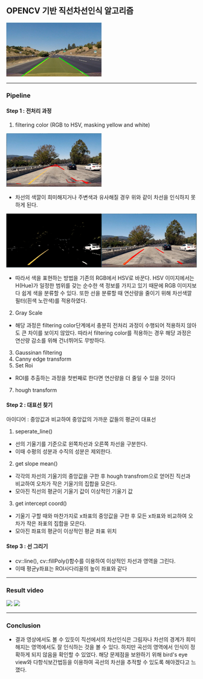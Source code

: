 ## OPENCV 기반 직선차선인식 알고리즘
<img src = "https://github.com/junhyukch7/Lane-Detection/blob/main/test%20image/Lane_detection%201.PNG" width="50%">

---
### Pipeline

#### Step 1 : 전처리 과정

1. filtering color (RGB to HSV, masking yellow and white)

<img src = "https://github.com/junhyukch7/Lane-Detection/blob/main/test%20image/test1_filtered_bad.PNG" width="50%">

* 차선의 색깔이 희미해지거나 주변색과 유사해질 경우 위와 같이 차선을 인식하지 못하게 된다.

<img src = "https://github.com/junhyukch7/Lane-Detection/blob/main/test%20image/test1_filtered.PNG" width="50%"><img src = "https://github.com/junhyukch7/Lane-Detection/blob/main/test%20image/test1_filtered_good.PNG" width="50%">

* 따라서 색을 표현하는 방법을 기존의 RGB에서 HSV로 바꾼다. HSV 이미지에서는 H(Hue)가 일정한 범위를 갖는 순수한 색 정보를 가지고 있기 때문에 RGB 이미지보다 쉽게 색을 분류할 수 있다.
또한 선을 분류할 때 연산량을 줄이기 위해 차선색깔 필터(흰색 노란색)를 적용하였다.

2. Gray Scale

* 해당 과정은 filtering color단계에서 충분히 전처리 과정이 수행되어 적용하지 않아도 큰 차이를 보이지 않았다. 따라서 filtering color를 적용하는 경우 해당 과정은 연산량 감소를 위해 건너뛰어도 무방하다.

3. Gaussinan filtering
4. Canny edge transform
5. Set Roi

* ROI를 추출하는 과정을 첫번째로 한다면 연산량을 더 줄일 수 있을 것이다
7. hough transform

#### Step 2 : 대표선 찾기

아이디어 : 중앙값과 비교하여 중앙값의 가까운 값들의 평균이 대표선

1. seperate_line()
* 선의 기울기를 기준으로 왼쪽차선과 오른쪽 차선을 구분한다.
* 이때 수평의 성분과 수직의 성분은 제외한다.

2. get slope mean()
* 각각의 차선의 기울기의 중앙값을 구한 후 hough transfrom으로 얻어진 직선과 비교하여 오차가 작은 기울기의 집합을 모은다.
* 모아진 직선의 평균이 기울기 값이 이상적인 기울기 값

3. get intercept coord()
* 기울기 구할 때와 마찬가지로 x좌표의 중앙값을 구한 후 모든 x좌표와 비교하여 오차가 작은 좌표의 집합을 모은다.
* 모아진 좌표의 평균이 이상적인 평균 좌표 위치

#### Step 3 : 선 그리기
* cv::line(), cv::fillPoly()함수를 이용하여 이상적인 차선과 영역을 그린다.
* 이때 평균y좌표는 ROI사다리꼴의 높이 좌표와 같다
---
### Result video
<img width="50%" src="https://github.com/junhyukch7/Lane-Detection/blob/main/test%20image/solidyellow.gif">

<img width="50%" src="https://github.com/junhyukch7/Lane-Detection/blob/main/test%20image/challenge.gif">

---
### Conclusion
* 결과 영상에서도 볼 수 있듯이 직선에서의 차선인식은 그림자나 차선의 경계가 희미해지는 영역에서도 잘 인식하는 것을 볼 수 있다. 하지만 곡선의 영역에서 인식이 정확하게 되지 않음을 확인할 수 있었다. 해당 문제점을 보완하기 위해 bird's eye view와 다항식보간법등을 이용하여 곡선의 차선을 추적할 수 있도록 해야겠다고 느꼈다. 
